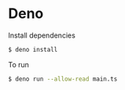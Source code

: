 # Deno

Install dependencies

```bash
$ deno install
```

To run

```bash
$ deno run --allow-read main.ts
```